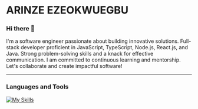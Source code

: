 # ARINZE EZEOKWUEGBU
<!-- [![Typing SVG](https://readme-typing-svg.demolab.com/?lines=Full-stack Engineer;Creative problem solver;)](https://git.io/typing-svg) -->
### Hi there 👋

I'm a software engineer passionate about building innovative solutions. Full-stack developer proficient in JavaScript, TypeScript, Node.js, React.js, and Java. Strong problem-solving skills and a knack for effective communication. I am committed to continuous learning and mentorship. Let's collaborate and create impactful software!

---
### Languages and Tools
[![My Skills](https://skillicons.dev/icons?i=html,css,js,nodejs,expressjs,java,spring,git,github,jenkins,aws,docker,kubernetes,tailwind,figma,react,nextjs,materialui,postgresql,typescript,mongodb)](https://skillicons.dev)     
<!--
**daceze95/daceze95** is a ✨ _special_ ✨ repository because its `README.md` (this file) appears on your GitHub profile.

Here are some ideas to get you started:

- 🔭 I’m currently working on ...
- 🌱 I’m currently learning ...
- 👯 I’m looking to collaborate on ...
- 🤔 I’m looking for help with ...
- 💬 Ask me about ...
- 📫 How to reach me: ...
- 😄 Pronouns: ...
- ⚡ Fun fact: ...
-->
